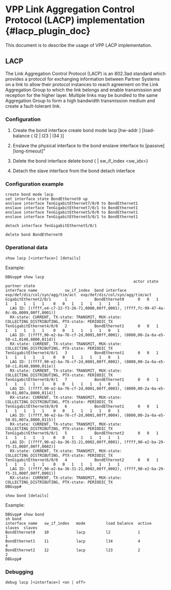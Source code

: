 # VPP Link Aggregation Control Protocol (LACP) implementation    {#lacp_plugin_doc}

This document is to describe the usage of VPP LACP implementation.

## LACP

The Link Aggregation Control Protocol (LACP) is an 802.3ad standard which
provides a protocol for exchanging information between Partner Systems on a
link to allow their protocol instances to reach agreement on the Link Aggregation
Group to which the link belongs and enable transmission and reception for the
higher layer. Multiple links may be bundled to the same Aggregation Group to form
a high bandwidth transmission medium and create a fault-tolerant link.


### Configuration

1. Create the bond interface
create bond mode lacp [hw-addr <mac-address>] [load-balance { l2 | l23 | l34 }]

2. Enslave the physical interface to the bond
enslave interface <interface> to <bond-interface-name> [passive] [long-timeout]"

3. Delete the bond interface
delete bond {<interface> | sw_if_index <sw_idx>}

4. Detach the slave interface from the bond
detach interface <interface>

### Configuration example

```
create bond mode lacp
set interface state BondEthernet0 up
enslave interface TenGigabitEthernet7/0/0 to BondEthernet1
enslave interface TenGigabitEthernet7/0/1 to BondEthernet1
enslave interface TenGigabitEthernet5/0/0 to BondEthernet1
enslave interface TenGigabitEthernet5/0/1 to BondEthernet1
```

```
detach interface TenGigabitEthernet5/0/1
```

```
delete bond BondEthernet0
```

### Operational data

```
show lacp [<interface>] [details]
```

Example:

```
DBGvpp# show lacp
                                                        actor state                      partner state
interface name            sw_if_index  bond interface   exp/def/dis/col/syn/agg/tim/act  exp/def/dis/col/syn/agg/tim/act
GigabitEthernet2/0/1      1            BondEthernet0      0   0   1   1   1   1   1   1    0   0   1   1   1   1   1   1
  LAG ID: [(ffff,e4-c7-22-f3-26-71,0000,00ff,0001), (ffff,fc-99-47-4a-0c-8b,0009,00ff,0001)]
  RX-state: CURRENT, TX-state: TRANSMIT, MUX-state: COLLECTING_DISTRIBUTING, PTX-state: PERIODIC_TX
TenGigabitEthernet4/0/0   2            BondEthernet1      0   0   1   1   1   1   1   1    0   0   1   1   1   1   0   1
  LAG ID: [(ffff,90-e2-ba-76-cf-2d,0001,00ff,0001), (8000,00-2a-6a-e5-50-c1,0140,8000,011d)]
  RX-state: CURRENT, TX-state: TRANSMIT, MUX-state: COLLECTING_DISTRIBUTING, PTX-state: PERIODIC_TX
TenGigabitEthernet4/0/1   3            BondEthernet1      0   0   1   1   1   1   1   1    0   0   1   1   1   1   0   1
  LAG ID: [(ffff,90-e2-ba-76-cf-2d,0001,00ff,0002), (8000,00-2a-6a-e5-50-c1,0140,8000,011e)]
  RX-state: CURRENT, TX-state: TRANSMIT, MUX-state: COLLECTING_DISTRIBUTING, PTX-state: PERIODIC_TX
TenGigabitEthernet8/0/1   7            BondEthernet1      0   0   1   1   1   1   1   1    0   0   1   1   1   1   0   1
  LAG ID: [(ffff,90-e2-ba-76-cf-2d,0001,00ff,0003), (8000,00-2a-6a-e5-50-01,007a,8000,0114)]
  RX-state: CURRENT, TX-state: TRANSMIT, MUX-state: COLLECTING_DISTRIBUTING, PTX-state: PERIODIC_TX
TenGigabitEthernet8/0/0   6            BondEthernet1      0   0   1   1   1   1   1   1    0   0   1   1   1   1   0   1
  LAG ID: [(ffff,90-e2-ba-76-cf-2d,0001,00ff,0004), (8000,00-2a-6a-e5-50-01,007a,8000,0115)]
  RX-state: CURRENT, TX-state: TRANSMIT, MUX-state: COLLECTING_DISTRIBUTING, PTX-state: PERIODIC_TX
TenGigabitEthernet6/0/1   5            BondEthernet2      0   0   1   1   1   1   1   1    0   0   1   1   1   1   1   1
  LAG ID: [(ffff,90-e2-ba-36-31-21,0002,00ff,0001), (ffff,90-e2-ba-29-f5-31,000f,00ff,0002)]
  RX-state: CURRENT, TX-state: TRANSMIT, MUX-state: COLLECTING_DISTRIBUTING, PTX-state: PERIODIC_TX
TenGigabitEthernet6/0/0   4            BondEthernet2      0   0   1   1   1   1   1   1    0   0   1   1   1   1   1   1
  LAG ID: [(ffff,90-e2-ba-36-31-21,0002,00ff,0002), (ffff,90-e2-ba-29-f5-31,000f,00ff,0001)]
  RX-state: CURRENT, TX-state: TRANSMIT, MUX-state: COLLECTING_DISTRIBUTING, PTX-state: PERIODIC_TX
DBGvpp#
```

```
show bond [details]
````

Example:

```
DBGvpp# show bond
sh bond
interface name   sw_if_index   mode         load balance  active slaves  slaves
BondEthernet0    10            lacp         l2            1              1
BondEthernet1    11            lacp         l34           4              4
BondEthernet2    12            lacp         l23           2              2
DBGvpp#
```

### Debugging

```
debug lacp [<interface>] <on | off>
```
